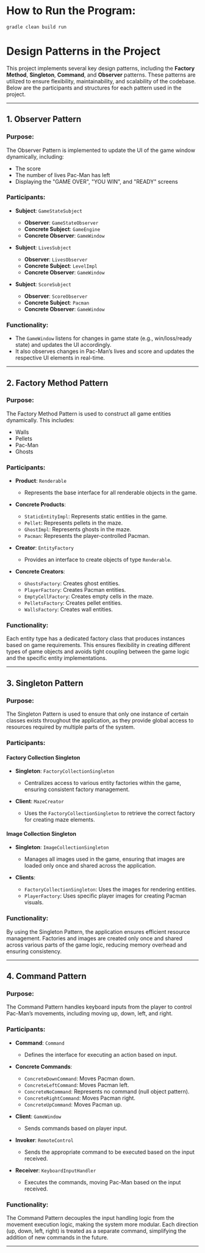 # How to Run the Program:
`gradle clean build run`

# Design Patterns in the Project

This project implements several key design patterns, including the **Factory Method**, **Singleton**, **Command**, and **Observer** patterns. These patterns are utilized to ensure flexibility, maintainability, and scalability of the codebase. Below are the participants and structures for each pattern used in the project.

---

## 1. Observer Pattern

### Purpose:
The Observer Pattern is implemented to update the UI of the game window dynamically, including:
- The score
- The number of lives Pac-Man has left
- Displaying the "GAME OVER", "YOU WIN", and "READY" screens

### Participants:

- **Subject**: `GameStateSubject`
    - **Observer**: `GameStateObserver`
    - **Concrete Subject**: `GameEngine`
    - **Concrete Observer**: `GameWindow`

- **Subject**: `LivesSubject`
    - **Observer**: `LivesObserver`
    - **Concrete Subject**: `LevelImpl`
    - **Concrete Observer**: `GameWindow`

- **Subject**: `ScoreSubject`
    - **Observer**: `ScoreObserver`
    - **Concrete Subject**: `Pacman`
    - **Concrete Observer**: `GameWindow`

### Functionality:
- The `GameWindow` listens for changes in game state (e.g., win/loss/ready state) and updates the UI accordingly.
- It also observes changes in Pac-Man’s lives and score and updates the respective UI elements in real-time.

---

## 2. Factory Method Pattern

### Purpose:
The Factory Method Pattern is used to construct all game entities dynamically. This includes:
- Walls
- Pellets
- Pac-Man
- Ghosts

### Participants:
- **Product**: `Renderable`
    - Represents the base interface for all renderable objects in the game.

- **Concrete Products**:
    - `StaticEntityImpl`: Represents static entities in the game.
    - `Pellet`: Represents pellets in the maze.
    - `GhostImpl`: Represents ghosts in the maze.
    - `Pacman`: Represents the player-controlled Pacman.

- **Creator**: `EntityFactory`
    - Provides an interface to create objects of type `Renderable`.

- **Concrete Creators**:
    - `GhostsFactory`: Creates ghost entities.
    - `PlayerFactory`: Creates Pacman entities.
    - `EmptyCellFactory`: Creates empty cells in the maze.
    - `PelletsFactory`: Creates pellet entities.
    - `WallsFactory`: Creates wall entities.

### Functionality:
Each entity type has a dedicated factory class that produces instances based on game requirements. This ensures flexibility in creating different types of game objects and avoids tight coupling between the game logic and the specific entity implementations.

---

## 3. Singleton Pattern

### Purpose:
The Singleton Pattern is used to ensure that only one instance of certain classes exists throughout the application, as they provide global access to resources required by multiple parts of the system.

### Participants:

#### **Factory Collection Singleton**
- **Singleton**: `FactoryCollectionSingleton`
    - Centralizes access to various entity factories within the game, ensuring consistent factory management.

- **Client**: `MazeCreator`
    - Uses the `FactoryCollectionSingleton` to retrieve the correct factory for creating maze elements.

#### **Image Collection Singleton**
- **Singleton**: `ImageCollectionSingleton`
    - Manages all images used in the game, ensuring that images are loaded only once and shared across the application.

- **Clients**:
    - `FactoryCollectionSingleton`: Uses the images for rendering entities.
    - `PlayerFactory`: Uses specific player images for creating Pacman visuals.

### Functionality:
By using the Singleton Pattern, the application ensures efficient resource management. Factories and images are created only once and shared across various parts of the game logic, reducing memory overhead and ensuring consistency.

---

## 4. Command Pattern

### Purpose:
The Command Pattern handles keyboard inputs from the player to control Pac-Man’s movements, including moving up, down, left, and right.

### Participants:
- **Command**: `Command`
    - Defines the interface for executing an action based on input.

- **Concrete Commands**:
    - `ConcreteDownCommand`: Moves Pacman down.
    - `ConcreteLeftCommand`: Moves Pacman left.
    - `ConcreteNoCommand`: Represents no command (null object pattern).
    - `ConcreteRightCommand`: Moves Pacman right.
    - `ConcreteUpCommand`: Moves Pacman up.

- **Client**: `GameWindow`
    - Sends commands based on player input.

- **Invoker**: `RemoteControl`
    - Sends the appropriate command to be executed based on the input received.

- **Receiver**: `KeyboardInputHandler`
    - Executes the commands, moving Pac-Man based on the input received.

### Functionality:
The Command Pattern decouples the input handling logic from the movement execution logic, making the system more modular. Each direction (up, down, left, right) is treated as a separate command, simplifying the addition of new commands in the future.

---